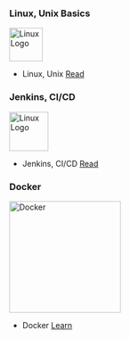 ### Linux, Unix Basics
<div>
<div>
<p>
  <a href="https://www.linux.org/" target="blank"><img src="https://upload.wikimedia.org/wikipedia/commons/b/b2/Logo_c%E1%BB%A7a_H%C4%90H_VNux_GNU-Linux.svg" width="60" alt="Linux Logo" /></a>
</p>

- Linux, Unix [Read](https://github.com/Nguyenthaiduc/devops/blob/main/linux_unix.md)

### Jenkins, CI/CD
<p>
  <a href="https://www.linux.org/" target="blank"><img src="https://upload.wikimedia.org/wikipedia/commons/thumb/e/e9/Jenkins_logo.svg/1200px-Jenkins_logo.svg.png" width="70" alt="Linux Logo" /></a>
</p>

- Jenkins, CI/CD [Read](https://github.com/Nguyenthaiduc/devops/blob/main/jenkins.md)

### Docker
<p>
  <a href="https://www.jenkins.io" target="blank"><img src="https://upload.wikimedia.org/wikipedia/commons/4/4e/Docker_%28container_engine%29_logo.svg" width="200" alt="Docker" /></a>
</p>

<!-- - Docker [Read](https://github.com/Nguyenthaiduc/devops/blob/main/docker/docker.md)
- Docker [Learn](https://github.com/Nguyenthaiduc/devops/blob/main/docker/README.md) -->
- Docker [Learn](https://github.com/Nguyenthaiduc/devops/blob/main/docker.md)
</div>

</div>
